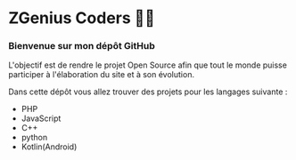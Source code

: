 # ZGenius Coders 🧞‍♂️

### Bienvenue sur mon dépôt GitHub

<p>L'objectif est de rendre le projet Open Source afin que tout le monde puisse participer à l'élaboration du site et à son évolution.</p>

<p>Dans cette dépôt vous allez trouver
des projets pour les langages suivante : </p>

- PHP
- JavaScript
- C++
- python 
- Kotlin(Android)
